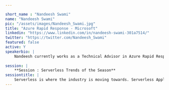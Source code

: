 ```yaml
---

short_name : "Nandeesh Swami"
name: "Nandeesh Swami"
pic: "/assets/images/Nandeesh_Swami.jpg"
title: "Azure Rapid Response - Microsoft"
linkedin: "https://www.linkedin.com/in/nandeesh-swami-301a7514/"
twitter: "https://twitter.com/Nandeesh_Swami"
featured: false
active: Y
speakerbio: |
    Nandeesh currently works as a Technical Advisor in Azure Rapid Response team, Microsoft responsible for ensuring Azure remains a charm for the top Azure consumers. He leads a team of technologists who are engaged with customers on all things Azure App Services and PAAS services. He loves public speaking, blogging and creating video content. Apart from being a cloud advocate he spends time going on long drives and playing with his daughter Tanisha
    
session: |
    **Session : Serverless Trends of the Season**
sessiontitle: |
    Serverless is where the industry is moving towards. Serverless Applications started off as a modest application handling part of backend logic/working on a trigger to become the main application in a Cloud LOB suite. In this session we discuss on how Industry is mixing and matching Serverless apps, thereby evolving Serverless patterns. We will look into some anti patterns, architectures and practices which can break the application.
---
```


